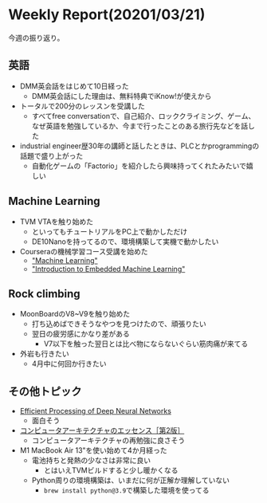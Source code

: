 # Weekly Report(20201/03/21)


今週の振り返り。

## 英語

- DMM英会話をはじめて10日経った
  - DMM英会話にした理由は、無料特典でiKnow!が使えから
- トータルで200分のレッスンを受講した
  - すべてfree conversationで、自己紹介、ロッククライミング、ゲーム、なぜ英語を勉強しているか、今まで行ったことのある旅行先などを話した
- industrial engineer歴30年の講師と話したときは、PLCとかprogrammingの話題で盛り上がった
  - 自動化ゲームの「Factorio」を紹介したら興味持ってくれたみたいで嬉しい

## Machine Learning

- TVM VTAを触り始めた
  - といってもチュートリアルをPC上で動かしただけ
  - DE10Nanoを持ってるので、環境構築して実機で動かしたい
- Courseraの機械学習コース受講を始めた
  - ["Machine Learning"](https://www.coursera.org/learn/machine-learning/home/welcome)
  - ["Introduction to Embedded Machine Learning"](https://www.coursera.org/learn/introduction-to-embedded-machine-learning/home/welcome)

## Rock climbing

- MoonBoardのV8~V9を触り始めた
  - 打ち込めばできそうなやつを見つけたので、頑張りたい
  - 翌日の疲労感にかなり差がある
    - V7以下を触った翌日とは比べ物にならないぐらい筋肉痛が来てる
- 外岩も行きたい
  - 4月中に何回か行きたい

## その他トピック

- [Efficient Processing of Deep Neural Networks](https://www.amazon.co.jp/dp/B08J3XJC26)
  - 面白そう
- [コンピュータアーキテクチャのエッセンス［第2版］](https://www.amazon.co.jp/dp/B08DXYZQF6)
  - コンピュータアーキテクチャの再勉強に良さそう
- M1 MacBook Air 13"を使い始めて4か月経った
  - 電池持ちと発熱の少なさは非常に良い
    - とはいえTVMビルドすると少し暖かくなる
  - Python周りの環境構築は、いまだに何が正解か理解していない
    - `brew install python@3.9`で構築した環境を使ってる

